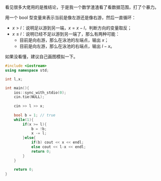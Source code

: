 看见很多大佬用的是推结论，于是我一个数学渣渣看了看数据范围，打了个暴力。

用一个 bool 型变量来表示当前是像左游还是像右游，然后一直循环：

- $x> l$：说明足以游到另一端，$x=x-l$，判断方向的变量取反；
- $x\le l$：说明已经不足以游到另一端了，那么有两种可能：
  - 目前是向右游，那么在泳池的左端点，输出 $x$；
  - 目前是向左游，那么在泳池的右端点，输出 $l-x$。

如果没看懂，建议自己画图模拟一下。

```cpp
#include <iostream>
using namespace std;

int l,x;

int main(){
    ios::sync_with_stdio(0);
    cin.tie(NULL);
    
    cin >> l >> x;
    
    bool b = 1; // true
    while(1){
        if(x >= l){
            b = !b;
            x -= l;
        }else{
            if(b) cout << x << endl;
            else cout << l-x << endl;
            return 0;
        }
    }
    
    return 0;
}
```



